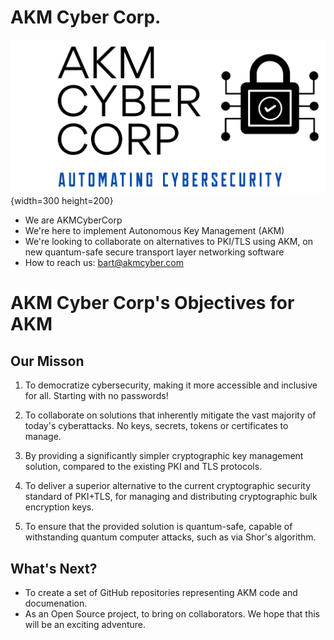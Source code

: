 # AKM Cyber Corp.
![logo](images/AKMCyberLogo.png){width=300 height=200}
- We are AKMCyberCorp 
- We're here to implement Autonomous Key Management (AKM)
- We're looking to collaborate on alternatives to PKI/TLS using AKM, on new quantum-safe secure transport layer networking software
- How to reach us: bart@akmcyber.com

<!---
QSIFoundation/AKMCyberCorp is a ? special ? repository because its `README.md` (this file) appears on your GitHub profile.
You can click the Preview link to take a look at your changes.
--->

# AKM Cyber Corp's Objectives for AKM

## Our Misson

1) To democratize cybersecurity, making it more accessible and inclusive for all. Starting with no passwords!

2) To collaborate on solutions that inherently mitigate the vast majority of today's cyberattacks. No keys, secrets, tokens or certificates to manage.

3) By providing a significantly simpler cryptographic key management solution, compared to the existing PKI and TLS protocols.

4) To deliver a superior alternative to the current cryptographic security standard of PKI+TLS, for managing and distributing cryptographic bulk encryption keys.

5) To ensure that the provided solution is quantum-safe, capable of withstanding quantum computer attacks, such as via Shor's algorithm.

## What's Next?
* To create a set of GitHub repositories representing AKM code and documenation.
* As an Open Source project, to bring on collaborators. We hope that this will be an exciting adventure.
